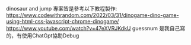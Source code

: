 dinosaur and jump 專案皆是參考以下教程製作:
https://www.codewithrandom.com/2022/03/31/dinogame-dino-game-using-html-css-javascript-chrome-dinogame/
https://www.youtube.com/watch?v=47eXVRJKdkU
guessnum 是我自己寫的，有使用ChatGpt協助Debug

